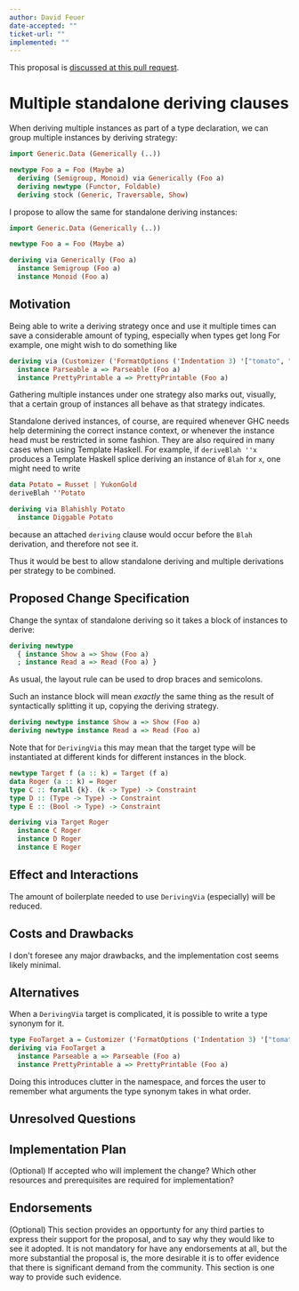 ```yaml
---
author: David Feuer
date-accepted: ""
ticket-url: ""
implemented: ""
---
```


This proposal is [discussed at this pull request](https://github.com/ghc-proposals/ghc-proposals/pull/446).

# Multiple standalone deriving clauses

When deriving multiple instances as part of a type declaration,
we can group multiple instances by deriving strategy:

```haskell
import Generic.Data (Generically (..))

newtype Foo a = Foo (Maybe a)
  deriving (Semigroup, Monoid) via Generically (Foo a)
  deriving newtype (Functor, Foldable)
  deriving stock (Generic, Traversable, Show)
```

I propose to allow the same for standalone deriving instances:

```haskell
import Generic.Data (Generically (..))

newtype Foo a = Foo (Maybe a)

deriving via Generically (Foo a)
  instance Semigroup (Foo a)
  instance Monoid (Foo a)
```

## Motivation

Being able to write a deriving strategy once and use it multiple times
can save a considerable amount of typing, especially when types get long
For example, one might wish to do something like

```haskell
deriving via (Customizer ('FormatOptions ('Indentation 3) '["tomato", "potato"]) (Foo a))
  instance Parseable a => Parseable (Foo a)
  instance PrettyPrintable a => PrettyPrintable (Foo a)
```

Gathering multiple instances under one strategy also marks out, visually, that
a certain group of instances all behave as that strategy indicates.

Standalone derived instances, of course, are required whenever GHC needs help
determining the correct instance context, or whenever the instance head must
be restricted in some fashion. They are also required in many cases when using
Template Haskell. For example, if `deriveBlah ''x` produces a Template Haskell
splice deriving an instance of `Blah` for `x`, one might need to write

```haskell
data Potato = Russet | YukonGold
deriveBlah ''Potato

deriving via Blahishly Potato
  instance Diggable Potato
```

because an attached `deriving` clause would occur before the `Blah` derivation,
and therefore not see it.

Thus it would be best to allow standalone deriving and multiple derivations
per strategy to be combined.

## Proposed Change Specification

Change the syntax of standalone deriving so it takes a block of instances to
derive:

```haskell
deriving newtype
  { instance Show a => Show (Foo a)
  ; instance Read a => Read (Foo a) }
```

As usual, the layout rule can be used to drop braces and semicolons.

Such an instance block will mean *exactly* the same thing as the result of
syntactically splitting it up, copying the deriving strategy.

```haskell
deriving newtype instance Show a => Show (Foo a)
deriving newtype instance Read a => Read (Foo a)
```

Note that for `DerivingVia` this may mean that the target type will be
instantiated at different kinds for different instances in the block.

```haskell
newtype Target f (a :: k) = Target (f a)
data Roger (a :: k) = Roger
type C :: forall {k}. (k -> Type) -> Constraint
type D :: (Type -> Type) -> Constraint
type E :: (Bool -> Type) -> Constraint

deriving via Target Roger
  instance C Roger
  instance D Roger
  instance E Roger
```

## Effect and Interactions

The amount of boilerplate needed to use `DerivingVia` (especially) will be
reduced.

## Costs and Drawbacks

I don't foresee any major drawbacks, and the implementation cost seems
likely minimal.

## Alternatives

When a `DerivingVia` target is complicated, it is possible to write a
type synonym for it.

```haskell
type FooTarget a = Customizer ('FormatOptions ('Indentation 3) '["tomato", "potato"]) (Foo a)
deriving via FooTarget a
  instance Parseable a => Parseable (Foo a)
  instance PrettyPrintable a => PrettyPrintable (Foo a)
```

Doing this introduces clutter in the namespace, and forces the user to remember
what arguments the type synonym takes in what order.

## Unresolved Questions

## Implementation Plan

(Optional) If accepted who will implement the change? Which other resources
and prerequisites are required for implementation?

## Endorsements

(Optional) This section provides an opportunty for any third parties to express their
support for the proposal, and to say why they would like to see it adopted.
It is not mandatory for have any endorsements at all, but the more substantial
the proposal is, the more desirable it is to offer evidence that there is
significant demand from the community.  This section is one way to provide
such evidence.

